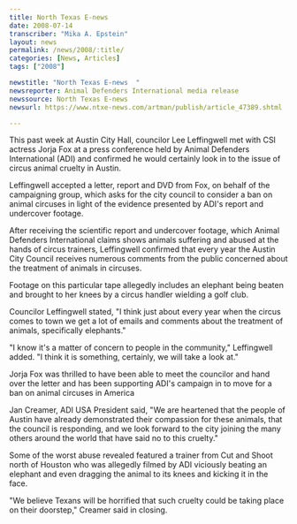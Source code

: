 ```yaml
---
title: North Texas E-news
date: 2008-07-14
transcriber: "Mika A. Epstein"
layout: news
permalink: /news/2008/:title/
categories: [News, Articles]
tags: ["2008"]

newstitle: "North Texas E-news  "
newsreporter: Animal Defenders International media release
newssource: North Texas E-news
newsurl: https://www.ntxe-news.com/artman/publish/article_47389.shtml

---
```


This past week at Austin City Hall, councilor Lee Leffingwell met with CSI actress Jorja Fox at a press conference held by Animal Defenders International (ADI) and confirmed he would certainly look in to the issue of circus animal cruelty in Austin.

Leffingwell accepted a letter, report and DVD from Fox, on behalf of the campaigning group, which asks for the city council to consider a ban on animal circuses in light of the evidence presented by ADI's report and undercover footage.

After receiving the scientific report and undercover footage, which Animal Defenders International claims shows animals suffering and abused at the hands of circus trainers, Leffingwell confirmed that every year the Austin City Council receives numerous comments from the public concerned about the treatment of animals in circuses.

Footage on this particular tape allegedly includes an elephant being beaten and brought to her knees by a circus handler wielding a golf club.

Councilor Leffingwell stated, "I think just about every year when the circus comes to town we get a lot of emails and comments about the treatment of animals, specifically elephants."

"I know it's a matter of concern to people in the community," Leffingwell added. "I think it is something, certainly, we will take a look at."

Jorja Fox was thrilled to have been able to meet the councilor and hand over the letter and has been supporting ADI's campaign in to move for a ban on animal circuses in America

Jan Creamer, ADI USA President said, "We are heartened that the people of Austin have already demonstrated their compassion for these animals, that the council is responding, and we look forward to the city joining the many others around the world that have said no to this cruelty."

Some of the worst abuse revealed featured a trainer from Cut and Shoot north of Houston who was allegedly filmed by ADI viciously beating an elephant and even dragging the animal to its knees and kicking it in the face.

"We believe Texans will be horrified that such cruelty could be taking place on their doorstep," Creamer said in closing.
